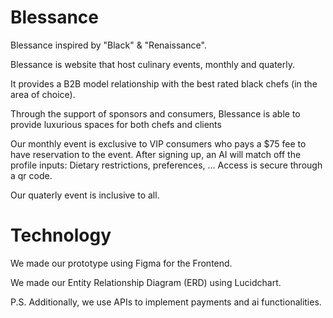# Blessance

Blessance inspired by "Black" & "Renaissance".

Blessance is website that host culinary events, monthly and quaterly. 

It provides a B2B model relationship with the best rated black chefs (in the area of choice).

Through the support of sponsors and consumers, Blessance is able to provide luxurious spaces for both chefs and clients

Our monthly event is exclusive to VIP consumers who pays a $75 fee to have reservation to the event. After signing up, an AI will match off the profile inputs: Dietary restrictions, preferences, ... Access is secure through a qr code.

Our quaterly event is inclusive to all.

# Technology

We made our prototype using Figma for the Frontend.

We made our Entity Relationship Diagram (ERD) using Lucidchart.

P.S. Additionally, we use APIs to implement payments and ai functionalities.



